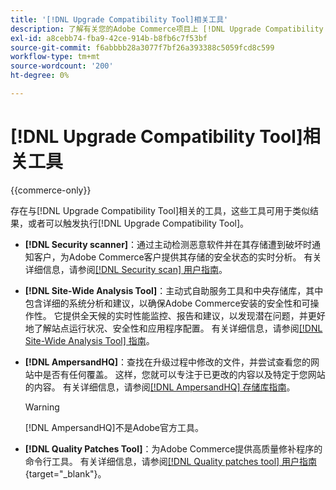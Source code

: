 ```yaml
---
title: '[!DNL Upgrade Compatibility Tool]相关工具'
description: 了解有关您的Adobe Commerce项目上 [!DNL Upgrade Compatibility Tool] 的相关工具的更多信息。
exl-id: a8cebb74-fba9-42ce-914b-b8fb6c7f53bf
source-git-commit: f6abbbb28a3077f7bf26a393388c5059fcd8c599
workflow-type: tm+mt
source-wordcount: '200'
ht-degree: 0%

---
```


# [!DNL Upgrade Compatibility Tool]相关工具

{{commerce-only}}

存在与[!DNL Upgrade Compatibility Tool]相关的工具，这些工具可用于类似结果，或者可以触发执行[!DNL Upgrade Compatibility Tool]。

- **[!DNL Security scanner]**：通过主动检测恶意软件并在其存储遭到破坏时通知客户，为Adobe Commerce客户提供其存储的安全状态的实时分析。 有关详细信息，请参阅[[!DNL Security scan] 用户指南](https://experienceleague.adobe.com/en/docs/commerce-admin/systems/security/security-scan)。

- **[!DNL Site-Wide Analysis Tool]**：主动式自助服务工具和中央存储库，其中包含详细的系统分析和建议，以确保Adobe Commerce安装的安全性和可操作性。 它提供全天候的实时性能监控、报告和建议，以发现潜在问题，并更好地了解站点运行状况、安全性和应用程序配置。 有关详细信息，请参阅[[!DNL Site-Wide Analysis Tool] 指南](../../tools/site-wide-analysis-tool/intro.md)。

- **[!DNL AmpersandHQ]**：查找在升级过程中修改的文件，并尝试查看您的网站中是否有任何覆盖。 这样，您就可以专注于已更改的内容以及特定于您网站的内容。 有关详细信息，请参阅[[!DNL AmpersandHQ] 存储库指南](https://github.com/AmpersandHQ)。

  >[!WARNING]
  >
  >[!DNL AmpersandHQ]不是Adobe官方工具。

- **[!DNL Quality Patches Tool]**：为Adobe Commerce提供高质量修补程序的命令行工具。 有关详细信息，请参阅[[!DNL Quality patches tool] 用户指南](https://experienceleague.adobe.com/tools/commerce-quality-patches/index.html){target="_blank"}。

